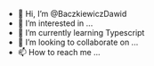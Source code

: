 - 👋 Hi, I’m @BaczkiewiczDawid
- 👀 I’m interested in ...
- 🌱 I’m currently learning Typescript
- 💞️ I’m looking to collaborate on ...
- 📫 How to reach me ...

<!---
BaczkiewiczDawid/BaczkiewiczDawid is a ✨ special ✨ repository because its `README.md` (this file) appears on your GitHub profile.
You can click the Preview link to take a look at your changes.
--->
